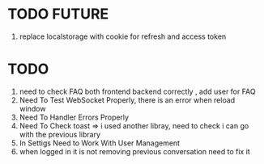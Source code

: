 # TODO FUTURE
1. replace localstorage with cookie for refresh and access token

# TODO
1. need to check FAQ both frontend backend correctly , add user for FAQ
2. Need To Test WebSocket Properly, there is an error when reload window
3. Need To Handler Errors Properly
4. Need To Check toast => i used another libray, need to check i can go with the previous library
5. In Settigs Need to Work With User Management
6. when logged in it is not removing previous conversation need to fix it